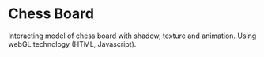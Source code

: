# Chess Board 

Interacting model of chess board with shadow, texture and animation.
Using webGL technology (HTML, Javascript).